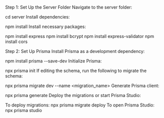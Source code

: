 Step 1: Set Up the Server Folder
Navigate to the server folder:

cd server
Install dependencies:

npm install
Install necessary packages:

npm install express
npm install bcrypt
npm install express-validator
npm install cors

Step 2: Set Up Prisma
Install Prisma as a development dependency:

npm install prisma --save-dev
Initialize Prisma:

npx prisma init
If editing the schema, run the following to migrate the schema:

npx prisma migrate dev --name <migration_name>
Generate Prisma client:

npx prisma generate
Deploy the migrations or start Prisma Studio:

To deploy migrations:
npx prisma migrate deploy
To open Prisma Studio:
npx prisma studio
